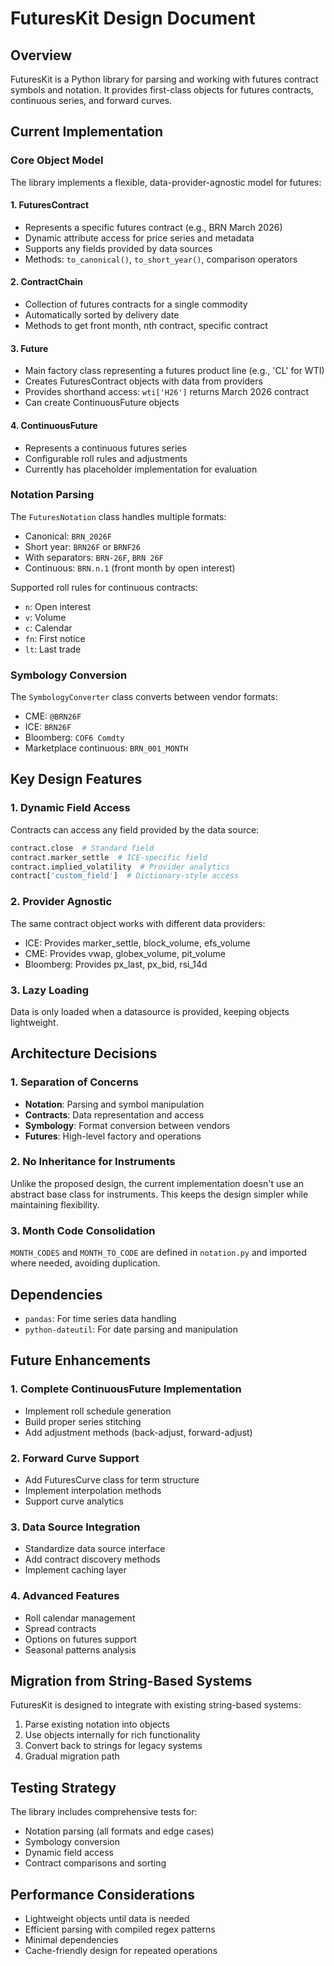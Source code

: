 # FuturesKit Design Document

## Overview

FuturesKit is a Python library for parsing and working with futures contract symbols and notation. It provides first-class objects for futures contracts, continuous series, and forward curves.

## Current Implementation

### Core Object Model

The library implements a flexible, data-provider-agnostic model for futures:

#### 1. FuturesContract
- Represents a specific futures contract (e.g., BRN March 2026)
- Dynamic attribute access for price series and metadata
- Supports any fields provided by data sources
- Methods: `to_canonical()`, `to_short_year()`, comparison operators

#### 2. ContractChain
- Collection of futures contracts for a single commodity
- Automatically sorted by delivery date
- Methods to get front month, nth contract, specific contract

#### 3. Future
- Main factory class representing a futures product line (e.g., 'CL' for WTI)
- Creates FuturesContract objects with data from providers
- Provides shorthand access: `wti['H26']` returns March 2026 contract
- Can create ContinuousFuture objects

#### 4. ContinuousFuture
- Represents a continuous futures series
- Configurable roll rules and adjustments
- Currently has placeholder implementation for evaluation

### Notation Parsing

The `FuturesNotation` class handles multiple formats:
- Canonical: `BRN_2026F`
- Short year: `BRN26F` or `BRNF26`
- With separators: `BRN-26F`, `BRN 26F`
- Continuous: `BRN.n.1` (front month by open interest)

Supported roll rules for continuous contracts:
- `n`: Open interest
- `v`: Volume
- `c`: Calendar
- `fn`: First notice
- `lt`: Last trade

### Symbology Conversion

The `SymbologyConverter` class converts between vendor formats:
- CME: `@BRN26F`
- ICE: `BRN26F`
- Bloomberg: `COF6 Comdty`
- Marketplace continuous: `BRN_001_MONTH`

## Key Design Features

### 1. Dynamic Field Access
Contracts can access any field provided by the data source:
```python
contract.close  # Standard field
contract.marker_settle  # ICE-specific field
contract.implied_volatility  # Provider analytics
contract['custom_field']  # Dictionary-style access
```

### 2. Provider Agnostic
The same contract object works with different data providers:
- ICE: Provides marker_settle, block_volume, efs_volume
- CME: Provides vwap, globex_volume, pit_volume
- Bloomberg: Provides px_last, px_bid, rsi_14d

### 3. Lazy Loading
Data is only loaded when a datasource is provided, keeping objects lightweight.

## Architecture Decisions

### 1. Separation of Concerns
- **Notation**: Parsing and symbol manipulation
- **Contracts**: Data representation and access
- **Symbology**: Format conversion between vendors
- **Futures**: High-level factory and operations

### 2. No Inheritance for Instruments
Unlike the proposed design, the current implementation doesn't use an abstract base class for instruments. This keeps the design simpler while maintaining flexibility.

### 3. Month Code Consolidation
`MONTH_CODES` and `MONTH_TO_CODE` are defined in `notation.py` and imported where needed, avoiding duplication.

## Dependencies

- `pandas`: For time series data handling
- `python-dateutil`: For date parsing and manipulation

## Future Enhancements

### 1. Complete ContinuousFuture Implementation
- Implement roll schedule generation
- Build proper series stitching
- Add adjustment methods (back-adjust, forward-adjust)

### 2. Forward Curve Support
- Add FuturesCurve class for term structure
- Implement interpolation methods
- Support curve analytics

### 3. Data Source Integration
- Standardize data source interface
- Add contract discovery methods
- Implement caching layer

### 4. Advanced Features
- Roll calendar management
- Spread contracts
- Options on futures support
- Seasonal patterns analysis

## Migration from String-Based Systems

FuturesKit is designed to integrate with existing string-based systems:
1. Parse existing notation into objects
2. Use objects internally for rich functionality
3. Convert back to strings for legacy systems
4. Gradual migration path

## Testing Strategy

The library includes comprehensive tests for:
- Notation parsing (all formats and edge cases)
- Symbology conversion
- Dynamic field access
- Contract comparisons and sorting

## Performance Considerations

- Lightweight objects until data is needed
- Efficient parsing with compiled regex patterns
- Minimal dependencies
- Cache-friendly design for repeated operations